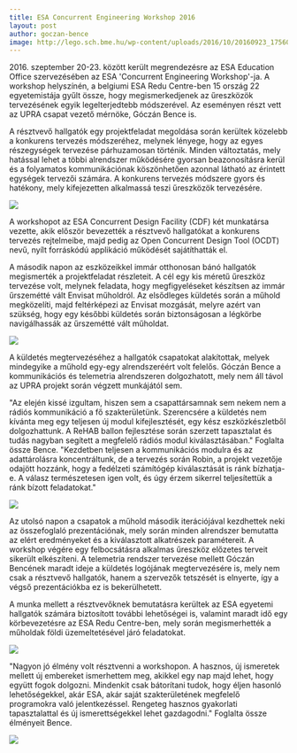 ```yaml
---
title: ESA Concurrent Engineering Workshop 2016
layout: post
author: goczan-bence
image: http://lego.sch.bme.hu/wp-content/uploads/2016/10/20160923_175609.jpg
---
```


2016\. szeptember 20-23. között került megrendezésre az ESA Education Office szervezésében az ESA 'Concurrent Engineering Workshop'-ja. A workshop helyszínén, a belgiumi ESA Redu Centre-ben 15 ország 22 egyetemistája gyűlt össze, hogy megismerkedjenek az űreszközök tervezésének egyik legelterjedtebb módszerével. Az eseményen részt vett az UPRA csapat vezető mérnöke, Góczán Bence is.

A résztvevő hallgatók egy projektfeladat megoldása során kerültek közelebb a konkurens tervezés módszeréhez, melynek lényege, hogy az egyes részegységek tervezése párhuzamosan történik. Minden változtatás, mely hatással lehet a többi alrendszer működésére gyorsan beazonosításra kerül és a folyamatos kommunikációnak köszönhetően azonnal látható az érintett egységek tervezői számára. A konkurens tervezés módszere gyors és hatékony, mely kifejezetten alkalmassá teszi űreszközök tervezésére.

![](http://lego.sch.bme.hu/wp-content/uploads/2016/10/20160920_085820.jpg)

A workshopot az ESA Concurrent Design Facility (CDF) két munkatársa vezette, akik először bevezették a résztvevő hallgatókat a konkurens tervezés rejtelmeibe, majd pedig az Open Concurrent Design Tool (OCDT) nevű, nyílt forráskódú applikáció működését sajátíthatták el.

A második napon az eszközeikkel immár otthonosan bánó hallgatók megismerték a projektfeladat részleteit. A cél egy kis méretű űreszköz tervezése volt, melynek feladata, hogy megfigyeléseket készítsen az immár űrszemétté vált Envisat műholdról. Az elsődleges küldetés során a műhold megközelíti, majd feltérképezi az Envisat mozgását, melyre azért van szükség, hogy egy későbbi küldetés során biztonságosan a légkörbe navigálhassák az űrszemétté vált műholdat.

![](http://lego.sch.bme.hu/wp-content/uploads/2016/10/Concurrent-Engineering-Workshop-2016-LOGO-e.inspector.png)

A küldetés megtervezéséhez a hallgatók csapatokat alakítottak, melyek mindegyike a műhold egy-egy alrendszeréért volt felelős. Góczán Bence a kommunikációs és telemetria alrendszeren dolgozhatott, mely nem áll távol az UPRA projekt során végzett munkájától sem.

"Az elején kissé izgultam, hiszen sem a csapattársamnak sem nekem nem a rádiós kommunikáció a fő szakterületünk. Szerencsére a küldetés nem kívánta meg egy teljesen új modul kifejlesztését, egy kész eszközkészletből dolgozhattunk. A ReHAB ballon fejlesztése során szerzett tapasztalat és tudás nagyban segített a megfelelő rádiós modul kiválasztásában." Foglalta össze Bence. "Kezdetben teljesen a kommunikációs modulra és az adattárolásra koncentráltunk, de a tervezés során Robin, a projekt vezetője odajött hozzánk, hogy a fedélzeti számítógép kiválasztását is ránk bízhatja-e. A válasz természetesen igen volt, és úgy érzem sikerrel teljesítettük a ránk bízott feladatokat."

![](http://lego.sch.bme.hu/wp-content/uploads/2016/10/14448842_1313314005347030_6576012114400682682_n.jpg)

Az utolsó napon a csapatok a műhold második iterációjával kezdhettek neki az összefoglaló prezentációnak, mely során minden alrendszer bemutatta az elért eredményeket és a kiválasztott alkatrészek paramétereit. A workshop végére egy felbocsátásra alkalmas űreszköz előzetes terveit sikerült elkészíteni. A telemetria rendszer tervezése mellett Góczán Bencének maradt ideje a küldetés logójának megtervezésére is, mely nem csak a résztvevő hallgatók, hanem a szervezők tetszését is elnyerte, így a végső prezentációkba ez is bekerülhetett.

A munka mellett a résztvevőknek bemutatásra kerültek az ESA egyetemi hallgatók számára biztosított további lehetőségei is, valamint maradt idő egy körbevezetésre az ESA Redu Centre-ben, mely során megismerhették a műholdak földi üzemeltetésével járó feladatokat.

![](http://lego.sch.bme.hu/wp-content/uploads/2016/10/14354956_1313313895347041_3956525476923098503_n.jpg)

"Nagyon jó élmény volt résztvenni a workshopon. A hasznos, új ismeretek mellett új embereket ismerhettem meg, akikkel egy nap majd lehet, hogy együtt fogok dolgozni. Mindenkit csak bátorítani tudok, hogy éljen hasonló lehetőségekkel, akár ESA, akár saját szakterületének megfelelő programokra való jelentkezéssel. Rengeteg hasznos gyakorlati tapasztalattal és új ismerettségekkel lehet gazdagodni." Foglalta össze élményeit Bence.

![](http://lego.sch.bme.hu/wp-content/uploads/2016/10/20160921_141215.jpg)
